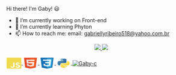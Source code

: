 Hi there! I'm Gaby! 😃

- 🔭 I’m currently working on Front-end
- 🌱 I’m currently learning Phyton
- 📫 How to reach me: email: gabriellyribeiro518@yahoo.com.br


<div align="center">
  <a href="https://github.com/gayrduca">
  <img height="180em" src="https://github-readme-stats.vercel.app/api?username=gabyrduca&show_icons=false&theme=dracula&include_all_commits=true&count_private=true"/>
  <img height="180em" src="https://github-readme-stats.vercel.app/api/top-langs/?username=gabyrduca&layout=compact&langs_count=7&theme=dracula"/>
</div>
<div style="display: inline_block"><br>
  <img align="center" alt="Rafa-Js" height="30" width="40" src="https://raw.githubusercontent.com/devicons/devicon/master/icons/javascript/javascript-plain.svg">
  <img align="center" alt="Rafa-HTML" height="30" width="40" src="https://raw.githubusercontent.com/devicons/devicon/master/icons/html5/html5-original.svg">
  <img align="center" alt="Rafa-CSS" height="30" width="40" src="https://raw.githubusercontent.com/devicons/devicon/master/icons/css3/css3-original.svg">
  <img align="center" alt="Rafa-Python" height="30" width="40" src="https://raw.githubusercontent.com/devicons/devicon/master/icons/python/python-original.svg">
  <img align="center" alt="Gaby-c" height="30" width="40" src="https://www.britefish.net/wp-content/uploads/2019/07/logo-c-1.png">
</div>
  

